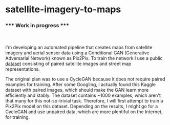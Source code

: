 # satellite-imagery-to-maps

### *** Work in progress ***
<br/><br/>
I'm developing an automated pipeline that creates maps from satellite imagery and aerial sensor data using a Conditional GAN (Generative Adversarial Network) known as Pix2Pix. To train the network I use a public [dataset](https://www.kaggle.com/alincijov/pix2pix-maps) consisting of paired satellite images and street map representations. 

The original plan was to use a CycleGAN because it does not require paired examples for training. After some Googling, I actually found this Kaggle dataset with paired images, which should make the GAN learn more efficiently and stably. The dataset contains ~1000 examples, which aren't that many for this not-so-trivial task. Therefore, I will first attempt to train a Pix2Pix model on this dataset. Depending on the results, I might go for a CycleGAN and use unpaired data, which are more plentiful on the Internet, for training. 
<br/>
<br/>
